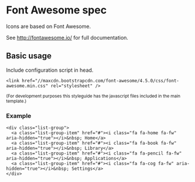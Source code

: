 # Font Awesome spec

Icons are based on Font Awesome.

See <http://fontawesome.io/> for full documentation.


## Basic usage

Include configuration script in head.

```
<link href="//maxcdn.bootstrapcdn.com/font-awesome/4.5.0/css/font-awesome.min.css" rel="stylesheet" />
```

<sup>(For development purposes this styleguide has the javascript files included in the main template.)</sup>

### Example
```example
<div class="list-group">
  <a class="list-group-item" href="#"><i class="fa fa-home fa-fw" aria-hidden="true"></i>&nbsp; Home</a>
  <a class="list-group-item" href="#"><i class="fa fa-book fa-fw" aria-hidden="true"></i>&nbsp; Library</a>
  <a class="list-group-item" href="#"><i class="fa fa-pencil fa-fw" aria-hidden="true"></i>&nbsp; Applications</a>
  <a class="list-group-item" href="#"><i class="fa fa-cog fa-fw" aria-hidden="true"></i>&nbsp; Settings</a>
</div>
```
